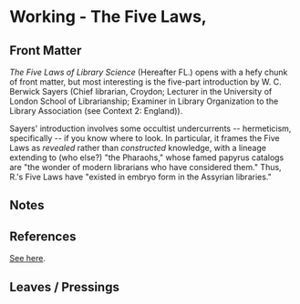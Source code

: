 # Working - The Five Laws, 



## Front Matter

_The Five Laws of Library Science_ (Hereafter FL.) opens with a hefy chunk of front matter, but most interesting is the five-part introduction by W. C. Berwick Sayers (Chief librarian, Croydon; Lecturer in the University of London School of Librarianship; Examiner in Library Organization to the Library Association (see Context 2: England)).

Sayers' introduction involves some occultist undercurrents -- hermeticism, specifically -- if you know where to look. In particular, it frames the Five Laws as _revealed_ rather than _constructed_ knowledge, with a lineage extending to (who else?) "the Pharaohs," whose famed papyrus catalogs are "the wonder of modern librarians who have considered them." Thus, R.'s Five Laws have "existed in embryo form in the Assyrian libraries." 

## Notes


## References

[See here](./references).







## Leaves / Pressings

